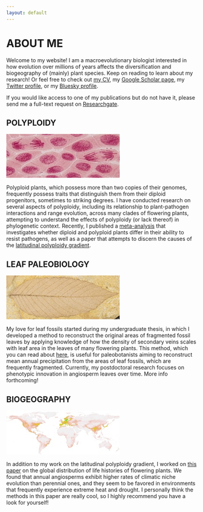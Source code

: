 ```yaml
---
layout: default
---
```

# ABOUT ME
Welcome to my website! I am a macroevolutionary biologist interested in how evolution over millions of years affects the diversification and biogeography of (mainly) plant species. Keep on reading to learn about my research! Or feel free to check out [my CV](./cv_page.html), my [Google Scholar page](https://scholar.google.com/citations?user=0ewKmH8AAAAJ&hl=en), my [Twitter profile](https://twitter.com/EricHagen19), or my [Bluesky profile](https://bsky.app/profile/erichagen.bsky.social).

If you would like access to one of my publications but do not have it, please send me a full-text request on [Researchgate](https://www.researchgate.net/profile/Eric-Hagen).

## POLYPLOIDY

![Onion](./assets/images/onion_small.jpg)

Polyploid plants, which possess more than two copies of their genomes, frequently possess traits that distinguish them from their diploid progenitors, sometimes to striking degrees. I have conducted research on several aspects of polyploidy, including its relationship to plant-pathogen interactions and range evolution, across many clades of flowering plants, attempting to understand the effects of polyploidy (or lack thereof) in phylogenetic context. Recently, I published a [meta-analysis](https://onlinelibrary.wiley.com/doi/10.1111/oik.09908) that investigates whether diploid and polyploid plants differ in their ability to resist pathogens, as well as a paper that attempts to discern the causes of the [latitudinal polyploidy gradient](https://bsapubs.onlinelibrary.wiley.com/doi/full/10.1002/ajb2.16356).

## LEAF PALEOBIOLOGY

![Fossil](./assets/images/rhamnus_small.jpg)

My love for leaf fossils started during my undergraduate thesis, in which I developed a method to reconstruct the original areas of fragmented fossil leaves by applying knowledge of how the density of secondary veins scales with leaf area in the leaves of many flowering plants. This method, which you can read about [here](https://pubs.geoscienceworld.org/sepm/palaios/article-abstract/34/1/43/568424/NO-LARGE-BIAS-WITHIN-SPECIES-BETWEEN-THE), is useful for paleobotanists aiming to reconstruct mean annual precipitation from the areas of leaf fossils, which are frequently fragmented. Currently, my postdoctoral research focuses on phenotypic innovation in angiosperm leaves over time. More info forthcoming!

## BIOGEOGRAPHY

![Map](./assets/images/worldmap_small.jpg)

In addition to my work on the latitudinal polyploidy gradient, I worked on [this paper](https://nph.onlinelibrary.wiley.com/doi/full/10.1111/nph.18971) on the global distribution of life histories of flowering plants. We found that annual angiosperms exhibit higher rates of climatic niche evolution than perennial ones, and they seem to be favored in environments that frequently experience extreme heat and drought. I personally think the methods in this paper are really cool, so I highly recommend you have a look for yourself!
